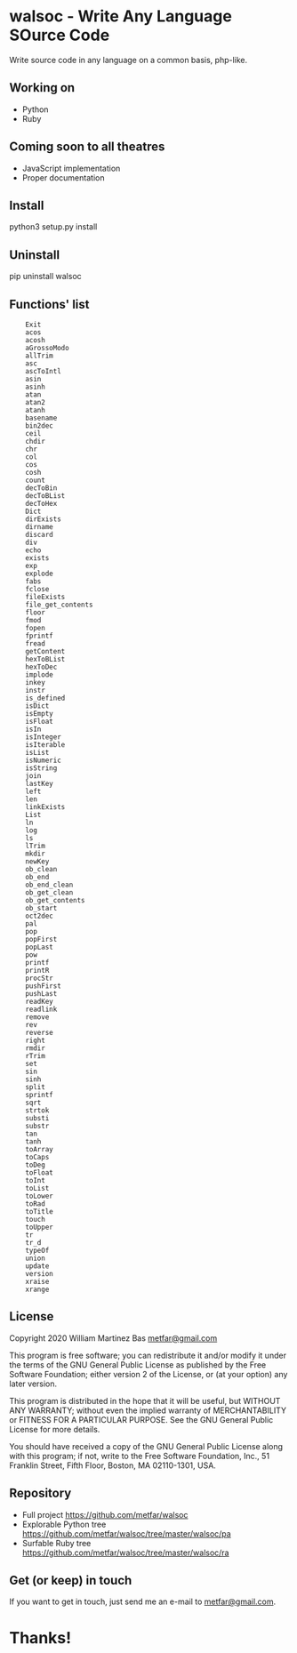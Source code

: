 # walsoc - Write Any Language SOurce Code

Write source code in any language on a common basis, php-like.

## Working on

- Python
- Ruby

## Coming soon to all theatres

- JavaScript implementation
- Proper documentation

## Install

  python3 setup.py install

## Uninstall

  pip uninstall walsoc

## Functions' list
		Exit
		acos
		acosh
		aGrossoModo
		allTrim
		asc
		ascToIntl
		asin
		asinh
		atan
		atan2
		atanh
		basename
		bin2dec
		ceil
		chdir
		chr
		col
		cos
		cosh
		count
		decToBin
		decToBList
		decToHex
		Dict
		dirExists
		dirname
		discard
		div
		echo
		exists
		exp
		explode
		fabs
		fclose
		fileExists
		file_get_contents
		floor
		fmod
		fopen
		fprintf
		fread
		getContent
		hexToBList
		hexToDec
		implode
		inkey
		instr
		is_defined
		isDict
		isEmpty
		isFloat
		isIn
		isInteger
		isIterable
		isList
		isNumeric
		isString
		join
		lastKey
		left
		len
		linkExists
		List
		ln
		log
		ls
		lTrim
		mkdir
		newKey
		ob_clean
		ob_end
		ob_end_clean
		ob_get_clean
		ob_get_contents
		ob_start
		oct2dec
		pal
		pop
		popFirst
		popLast
		pow
		printf
		printR
		procStr
		pushFirst
		pushLast
		readKey
		readlink
		remove
		rev
		reverse
		right
		rmdir
		rTrim
		set
		sin
		sinh
		split
		sprintf
		sqrt
		strtok
		substi
		substr
		tan
		tanh
		toArray
		toCaps
		toDeg
		toFloat
		toInt
		toList
		toLower
		toRad
		toTitle
		touch
		toUpper
		tr
		tr_d
		typeOf
		union
		update
		version
		xraise
		xrange


## License

  Copyright 2020 William Martinez Bas <metfar@gmail.com>

  This program is free software; you can redistribute it and/or modify
  it under the terms of the GNU General Public License as published by
  the Free Software Foundation; either version 2 of the License, or
  (at your option) any later version.
  
  This program is distributed in the hope that it will be useful,
  but WITHOUT ANY WARRANTY; without even the implied warranty of
  MERCHANTABILITY or FITNESS FOR A PARTICULAR PURPOSE.  See the
  GNU General Public License for more details.
  
  You should have received a copy of the GNU General Public License
  along with this program; if not, write to the Free Software
  Foundation, Inc., 51 Franklin Street, Fifth Floor, Boston,
  MA 02110-1301, USA.
  
## Repository

  - Full project <https://github.com/metfar/walsoc>
  - Explorable Python tree <https://github.com/metfar/walsoc/tree/master/walsoc/pa>
  - Surfable Ruby tree <https://github.com/metfar/walsoc/tree/master/walsoc/ra>

## Get (or keep) in touch

If you want to get in touch, just send me an e-mail to <metfar@gmail.com>. 

# Thanks!

